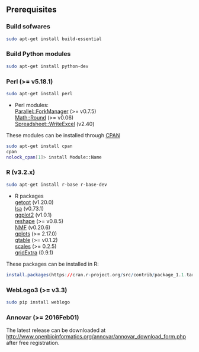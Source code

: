 ## Prerequisites

### Build sofwares
```bash
sudo apt-get install build-essential
```

### Build Python modules
```bash
sudo apt-get install python-dev
```

### Perl (>= v5.18.1)
```bash
sudo apt-get install perl
```
- Perl modules:  
[Parallel::ForkManager](http://search.cpan.org/~dlux/Parallel-ForkManager-0.7.5/ForkManager.pm) (>= v0.7.5)  
[Math::Round](http://search.cpan.org/dist/Math-Round/Round.pm) (>= v0.06)  
[Spreadsheet::WriteExcel](http://search.cpan.org/~jmcnamara/Spreadsheet-WriteExcel-2.40/lib/Spreadsheet/WriteExcel.pm) (v2.40)  

These modules can be installed through [CPAN](http://www.cpan.org/)

```bash
sudo apt-get install cpan
cpan
nolock_cpan[1]> install Module::Name
```

### R (v3.2.x)
```bash
sudo apt-get install r-base r-base-dev
```

- R packages  
[getopt](https://cran.r-project.org/web/packages/getopt/index.html) (v1.20.0)  
[lsa](https://cran.r-project.org/web/packages/lsa/index.html) (v0.73.1)  
[ggplot2](https://cran.r-project.org/web/packages/ggplot2/index.html) (v1.0.1)  
[reshape](https://cran.r-project.org/web/packages/reshape/index.html) (>= v0.8.5)  
[NMF](https://cran.r-project.org/web/packages/NMF/index.html) (v0.20.6)  
[gplots](https://cran.r-project.org/web/packages/gplots/index.html) (>= 2.17.0)  
[gtable](https://cran.r-project.org/web/packages/gtable/index.html) (>= v0.1.2)  
[scales](https://cran.r-project.org/web/packages/scales/index.html) (>= 0.2.5)  
[gridExtra](https://cran.r-project.org/web/packages/gridExtra/index.html) (0.9.1)  
 

These packages can be installed in R:  

```R
install.packages(https://cran.r-project.org/src/contrib/package_1.1.tar.gz, repos=NULL, type="source")
```

### WebLogo3 (>= v3.3)

```bash
sudo pip install weblogo
```

### Annovar (>= 2016Feb01)

The latest release can be downloaded at http://www.openbioinformatics.org/annovar/annovar_download_form.php after free registration.